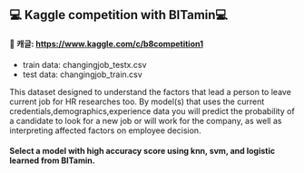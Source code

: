 ## :computer: Kaggle competition with BITamin:computer:

#### :pushpin: 캐글: https://www.kaggle.com/c/b8competition1 ####

* train data: changingjob_testx.csv
* test data: changingjob_train.csv

This dataset designed to understand the factors that lead a person to leave current job for HR researches too. By model(s) that uses the current credentials,demographics,experience data you will predict the probability of a candidate to look for a new job or will work for the company, as well as interpreting affected factors on employee decision.

#### Select a model with high accuracy score using knn, svm, and logistic learned from BITamin. ####
